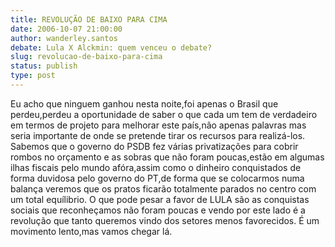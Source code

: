 ```yaml
---
title: REVOLUÇÃO DE BAIXO PARA CIMA
date: 2006-10-07 21:00:00
author: wanderley.santos
debate: Lula X Alckmin: quem venceu o debate?
slug: revolucao-de-baixo-para-cima
status: publish 
type: post
---
```


Eu acho que ninguem ganhou nesta noite,foi apenas o Brasil que perdeu,perdeu a oportunidade de saber o que cada um tem de verdadeiro em termos de projeto para melhorar este país,não apenas palavras mas seria importante de onde se pretende tirar os recursos para realizá-los. Sabemos que o governo do PSDB fez várias privatizações para cobrir rombos no orçamento e as sobras que não foram poucas,estão em algumas ilhas fiscais pelo mundo afóra,assim como o dinheiro conquistados de forma duvidosa pelo governo do PT,de forma que se colocarmos numa balança veremos que os pratos ficarão totalmente parados no centro com um total equílibrio. O que pode pesar a favor de LULA são as conquistas sociais que reconheçamos não foram poucas e vendo por este lado é a revolução que tanto queremos vindo dos setores menos favorecidos. É um movimento lento,mas vamos chegar lá.
